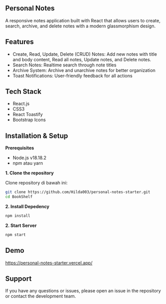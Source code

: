 ## Personal Notes

A responsive notes application built with React that allows users to create, search, archive, and delete notes with a modern glassmorphism design.




## Features

- Create, Read, Update, Delete (CRUD) Notes: Add new notes with title and body content, Read all notes, Update notes, and Delete notes.
- Search Notes: Realtime search through note titles
- Archive System: Archive and unarchive notes for better organization
- Toast Notifications: User-friendly feedback for all actions


## Tech Stack

- React.js
- CSS3
- React Toastify
- Bootstrap Icons


## Installation & Setup

**Prerequisites**

- Node.js v18.18.2
- npm atau yarn

**1. Clone the repository**

Clone repository di bawah ini:

```bash
git clone https://github.com/Hilda003/personal-notes-starter.git
cd BookShelf
```

**2. Install Depedency**
```bash
npm install
```

**2. Start Server**
```bash
npm start
```




    
## Demo

https://personal-notes-starter.vercel.app/

## Support

If you have any questions or issues, please open an issue in the repository or contact the development team.

